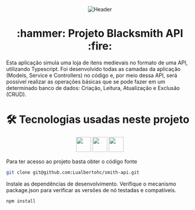 <div align="center">
<img align="center" alt="Header" src="https://64.media.tumblr.com/352f803ec6647a53df4d779cb8e90324/tumblr_mydohbeMPo1s42orjo4_500.gif" />
</div>

<h1 align="center"> :hammer: Projeto Blacksmith API :fire: </h1>

Esta aplicação simula uma loja de itens medievais no formato de uma API, utilizando Typescript. Foi desenvolvido todas as camadas da aplicação (Models, Service e Controllers) no código e, por meio dessa API, será possível realizar as operações básicas que se pode fazer em um determinado banco de dados: Criação, Leitura, Atualização e Exclusão (CRUD).

<h1>🛠 Tecnologias usadas neste projeto</h1>

<p align="center">
<img src="https://img.shields.io/badge/typescript-%23007ACC.svg?style=for-the-badge&logo=typescript&logoColor=white" height=40/>
<img src="https://img.shields.io/badge/mysql-%2300f.svg?style=for-the-badge&logo=mysql&logoColor=white" height=40/>
<img src="https://img.shields.io/badge/docker-%230db7ed.svg?style=for-the-badge&logo=docker&logoColor=white" height=40/>
</p>

<p>
Para ter acesso ao projeto basta obter o código fonte
</p>

```sh
git clone git@github.com:Lualbertohc/smith-api.git
```

<p>
Instale as dependências de desenvolvimento. Verifique o mecanismo package.json para verificar as versões de nó testadas e compatíveis.
</p>

```sh
npm install
```


